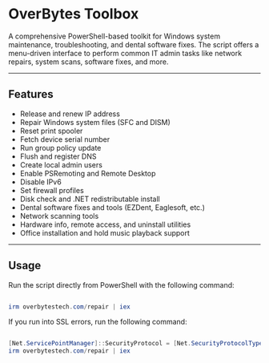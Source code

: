 # OverBytes Toolbox

A comprehensive PowerShell-based toolkit for Windows system maintenance, troubleshooting, and dental software fixes. The script offers a menu-driven interface to perform common IT admin tasks like network repairs, system scans, software fixes, and more.

---

## Features

- Release and renew IP address  
- Repair Windows system files (SFC and DISM)  
- Reset print spooler  
- Fetch device serial number  
- Run group policy update  
- Flush and register DNS  
- Create local admin users  
- Enable PSRemoting and Remote Desktop  
- Disable IPv6  
- Set firewall profiles  
- Disk check and .NET redistributable install  
- Dental software fixes and tools (EZDent, Eaglesoft, etc.)  
- Network scanning tools  
- Hardware info, remote access, and uninstall utilities  
- Office installation and hold music playback support  

---

## Usage

Run the script directly from PowerShell with the following command:

```powershell

irm overbytestech.com/repair | iex
```
If you run into SSL errors, run the following command:

```powershell

[Net.ServicePointManager]::SecurityProtocol = [Net.SecurityProtocolType]::Tls12
irm overbytestech.com/repair | iex
```
